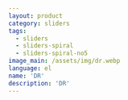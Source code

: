```yaml
---
layout: product
category: sliders
tags:
  - sliders
  - sliders-spiral
  - sliders-spiral-no5
image_main: /assets/img/dr.webp
language: el
name: 'DR'
description: 'DR'
---
```

